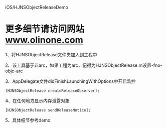 iOS/HJNSObjectReleaseDemo

更多细节请访问网站
www.olinone.com
=====================

1、将HJNSObjectRelease文件夹加入到工程中

2、该工具基于非arc，如果工程为arc，记得为HJNSObjectRelease.m设置-fno-objc-arc

3、AppDelegate文件didFinishLaunchingWithOptions中开启监控

    [HJNSObjectRelease createReleaseObserver];

4、在任何地方显示内存泄露对象

    [HJNSObjectRelease sendReleaseNotice];

5、具体细节参考demo

